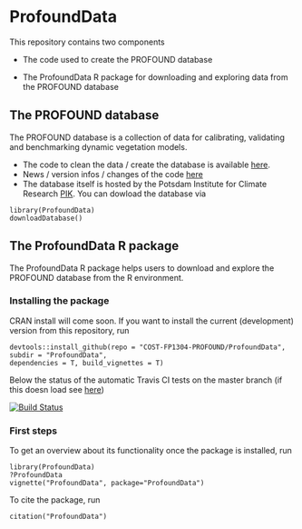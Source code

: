# ProfoundData

This repository contains two components

- The code used to create the PROFOUND database

- The ProfoundData R package for downloading and exploring data from the PROFOUND database

## The PROFOUND database

The PROFOUND database is a collection of data for calibrating, validating and benchmarking dynamic vegetation models. 

- The code to clean the data / create the database is available [here](./PROFOUND%20database/).   
- News / version infos / changes of the code [here](./PROFOUND%20database/NEWS.md)
- The database itself is hosted by the Potsdam Institute for Climate Research [PIK](http://www.pik-potsdam.de/). You can dowload the database via 

```{r}
library(ProfoundData)
downloadDatabase()
```

## The ProfoundData R package

The ProfoundData R package helps users to download and explore the PROFOUND database from the R environment. 

### Installing the package 

CRAN install will come soon. If you want to install the current (development) version from this repository, run

```{r}
devtools::install_github(repo = "COST-FP1304-PROFOUND/ProfoundData", subdir = "ProfoundData", 
dependencies = T, build_vignettes = T)
```
Below the status of the automatic Travis CI tests on the master branch (if this doesn load see [here](https://travis-ci.org/COST-FP1304-PROFOUND/ProfoundData))

[![Build Status](https://travis-ci.org/COST-FP1304-PROFOUND/ProfoundData.svg?branch=master)](https://travis-ci.org/COST-FP1304-PROFOUND/ProfoundData)


### First steps

To get an overview about its functionality once the package is installed, run

```{r}
library(ProfoundData)
?ProfoundData
vignette("ProfoundData", package="ProfoundData")
```
To cite the package, run 

```{r}
citation("ProfoundData")
```


